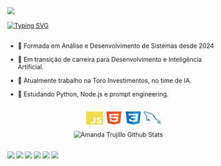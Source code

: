   <img src="https://cdn.discordapp.com/attachments/1011327820762464407/1038112578418786475/ATGH.png?ex=688ae2ed&is=6889916d&hm=c620c3768b547e63dc55a8521d4793c1013c3cf195d208920f25f34bde6334dd&"/>
  
[![Typing SVG](https://readme-typing-svg.herokuapp.com?font=Questrial&pause=1000&color=761CC3&size=35&center=true&vCenter=true&width=1000&lines=HELLO,+WORLD!;WELCOME+TO+MY+PROFILE!;My+name+is+Amanda;I+am+from+Brazil+:%29)](https://git.io/typing-svg)

##

- 💜 Formada em Análise e Desenvolvimento de Sistemas desde 2024
- 💜 Em transição de carreira para Desenvolvimento e Inteligência Artificial.  
- 💜 Atualmente trabalho na Toro Investimentos, no time de IA.
- 💜 Estudando Python, Node.js e prompt engineering.

  <div align="center">
  <div style="display: inline_block"><br>
  <img align="center" alt="Amanda-Js" height="30" width="40" src="https://raw.githubusercontent.com/devicons/devicon/master/icons/javascript/javascript-plain.svg">
  <img align="center" alt="Amanda-HTML" height="30" width="40" src="https://raw.githubusercontent.com/devicons/devicon/master/icons/html5/html5-original.svg">
  <img align="center" alt="Amanda-CSS" height="30" width="40" src="https://raw.githubusercontent.com/devicons/devicon/master/icons/css3/css3-original.svg">
  <img align="center" alt="Amanda-MYSQL" height="30" width="40" src="https://raw.githubusercontent.com/devicons/devicon/master/icons/mysql/mysql-original.svg"> 

<div align="center">
  <img width="49%" height="195px" src="https://github-readme-stats.vercel.app/api?username=amanda-trujillo&show_icons=true&count_private=true&hide_border=true&title_color=9400D3&icon_color=9400D3&text_color=c9d1d9&bg_color=0d1117" alt="Amanda Trujillo Github Stats" /> 
</div>

##

<div> 
  <a href="https://instagram.com/programands" target="_blank"><img src="https://img.shields.io/badge/-Instagram-9400D3?style=for-the-badge&logo=instagram&logoColor=white" target="_blank"></a>
  <a href="https://www.linkedin.com/in/amanda-trujillo" target="_blank"><img src="https://img.shields.io/badge/-LinkedIn-9400D3?style=for-the-badge&logo=linkedin&logoColor=white" target="_blank"></a> 
    <a href="https://www.twitter.com/programands" target="_blank"><img src="https://img.shields.io/badge/-Twitter-9400D3?style=for-the-badge&logo=twitter&logoColor=white" target="_blank"></a> 
        <a href="https://www.tiktok.com/programands" target="_blank"><img src="https://img.shields.io/badge/-Tiktok-9400D3?style=for-the-badge&logo=tiktok&logoColor=white" target="_blank"></a> 
      <a href = "mailto:amanda-trujillo@outlook.com"><img src="https://img.shields.io/badge/Microsoft_Outlook-9400D3?style=for-the-badge&logo=microsoft-outlook&logoColor=white" target="_blank"></a>
  <a href = "mailto:amandatrujillo@uni9.edu.br"><img src="https://img.shields.io/badge/Gmail-9400D3?style=for-the-badge&logo=gmail&logoColor=white" target="_blank"></a>
</div>
